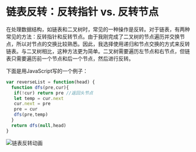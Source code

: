 # 链表反转：反转指针 vs. 反转节点

在处理数据结构，如链表和二叉树时，常见的一种操作是反转。对于链表，有两种常见的方法：反转指针和反转节点。由于我刚完成了二叉树的节点遍历并交换节点，所以对节点的交换比较熟悉。因此，我选择使用递归和节点交换的方式来反转链表。与二叉树相比，这种方法更为简单。二叉树需要遍历左节点和右节点，但链表只需要遍历前一个节点和后一个节点，然后进行反转。

下面是用JavaScript写的一个例子：

```javascript
var reverseList = function(head) {
  function dfs(pre,cur){
   if(!cur) return pre //返回头节点
   let temp = cur.next
   cur.next = pre
   pre = cur
   dfs(pre,temp)
  }
  return dfs(null,head)
}
```
![链表反转动画](https://code-thinking.cdn.bcebos.com/gifs/206.%E7%BF%BB%E8%BD%AC%E9%93%BE%E8%A1%A8.gif)
